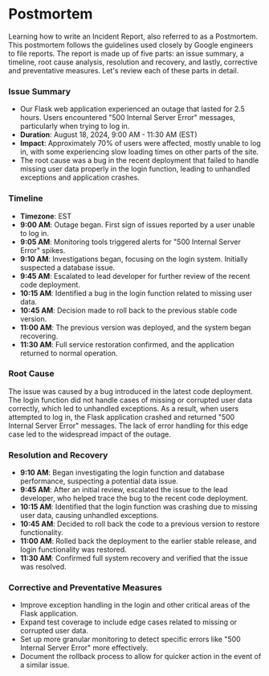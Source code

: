 
# Postmortem

Learning how to write an Incident Report, also referred to as a Postmortem. This postmortem follows the guidelines used closely by Google engineers to file reports. The report is made up of five parts: an issue summary, a timeline, root cause analysis, resolution and recovery, and lastly, corrective and preventative measures. Let's review each of these parts in detail.

### Issue Summary

- Our Flask web application experienced an outage that lasted for 2.5 hours. Users encountered "500 Internal Server Error" messages, particularly when trying to log in.
- **Duration**: August 18, 2024, 9:00 AM - 11:30 AM (EST)
- **Impact**: Approximately 70% of users were affected, mostly unable to log in, with some experiencing slow loading times on other parts of the site.
- The root cause was a bug in the recent deployment that failed to handle missing user data properly in the login function, leading to unhandled exceptions and application crashes.

### Timeline

- **Timezone**: EST
- **9:00 AM**: Outage began. First sign of issues reported by a user unable to log in.
- **9:05 AM**: Monitoring tools triggered alerts for "500 Internal Server Error" spikes.
- **9:10 AM**: Investigations began, focusing on the login system. Initially suspected a database issue.
- **9:45 AM**: Escalated to lead developer for further review of the recent code deployment.
- **10:15 AM**: Identified a bug in the login function related to missing user data.
- **10:45 AM**: Decision made to roll back to the previous stable code version.
- **11:00 AM**: The previous version was deployed, and the system began recovering.
- **11:30 AM**: Full service restoration confirmed, and the application returned to normal operation.

### Root Cause

The issue was caused by a bug introduced in the latest code deployment. The login function did not handle cases of missing or corrupted user data correctly, which led to unhandled exceptions. As a result, when users attempted to log in, the Flask application crashed and returned "500 Internal Server Error" messages. The lack of error handling for this edge case led to the widespread impact of the outage.

### Resolution and Recovery

- **9:10 AM**: Began investigating the login function and database performance, suspecting a potential data issue.
- **9:45 AM**: After an initial review, escalated the issue to the lead developer, who helped trace the bug to the recent code deployment.
- **10:15 AM**: Identified that the login function was crashing due to missing user data, causing unhandled exceptions.
- **10:45 AM**: Decided to roll back the code to a previous version to restore functionality.
- **11:00 AM**: Rolled back the deployment to the earlier stable release, and login functionality was restored.
- **11:30 AM**: Confirmed full system recovery and verified that the issue was resolved.

### Corrective and Preventative Measures

- Improve exception handling in the login and other critical areas of the Flask application.
- Expand test coverage to include edge cases related to missing or corrupted user data.
- Set up more granular monitoring to detect specific errors like "500 Internal Server Error" more effectively.
- Document the rollback process to allow for quicker action in the event of a similar issue.

